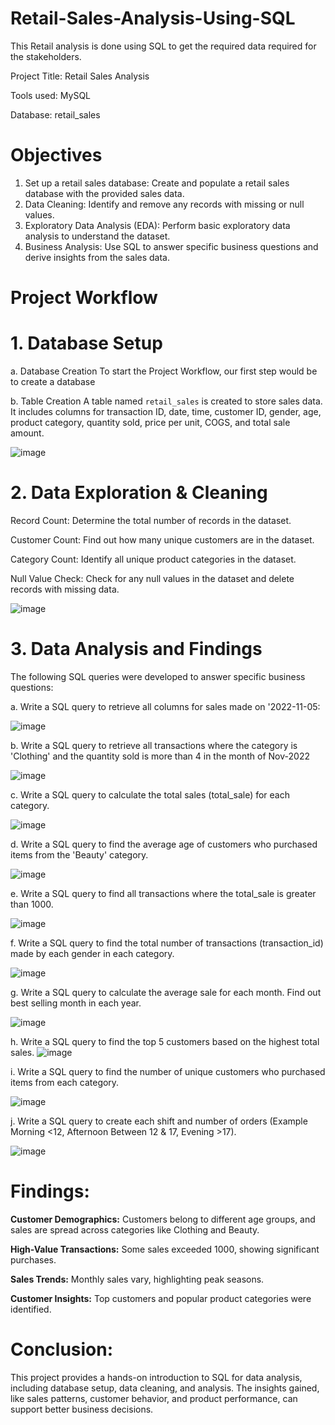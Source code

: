 # Retail-Sales-Analysis-Using-SQL

This Retail analysis is done using SQL to get the required data required for the stakeholders.

Project Title: Retail Sales Analysis 

Tools used: MySQL

Database: retail_sales

# Objectives
1. Set up a retail sales database: Create and populate a retail sales database with the provided sales data.
2. Data Cleaning: Identify and remove any records with missing or null values.
3. Exploratory Data Analysis (EDA): Perform basic exploratory data analysis to understand the dataset.
4. Business Analysis: Use SQL to answer specific business questions and derive insights from the sales data.

# Project Workflow

# 1. Database Setup

a. Database Creation
To start the Project Workflow, our first step would be to create a database

b. Table Creation
A table named `retail_sales` is created to store sales data. It includes columns for transaction ID, date, time, customer ID, gender, age, product category, quantity sold, price per unit, COGS, and total sale amount.

![image](https://github.com/user-attachments/assets/cb6cc0b0-d5a6-4c49-9bcf-ab82c7759ce8)

# 2. Data Exploration & Cleaning

Record Count: Determine the total number of records in the dataset.

Customer Count: Find out how many unique customers are in the dataset.

Category Count: Identify all unique product categories in the dataset.

Null Value Check: Check for any null values in the dataset and delete records with missing data.

![image](https://github.com/user-attachments/assets/b4b136b3-6523-4d54-944f-adbcf9723da7)

# 3. Data Analysis and Findings 

The following SQL queries were developed to answer specific business questions:

a. Write a SQL query to retrieve all columns for sales made on '2022-11-05:

![image](https://github.com/user-attachments/assets/f7b656b2-7b52-4239-bb53-173a38bb6514)


b. Write a SQL query to retrieve all transactions where the category is 'Clothing' and the quantity sold is more than 4 in the month of Nov-2022

![image](https://github.com/user-attachments/assets/3d219618-1c91-4cd8-963f-614be4641f21)


c. Write a SQL query to calculate the total sales (total_sale) for each category.

![image](https://github.com/user-attachments/assets/e099f821-3712-460d-81cf-16a3014e996e)


d. Write a SQL query to find the average age of customers who purchased items from the 'Beauty' category.

![image](https://github.com/user-attachments/assets/4e1ab0f4-405a-4929-baf0-3c7d984aadf8)


e. Write a SQL query to find all transactions where the total_sale is greater than 1000.

![image](https://github.com/user-attachments/assets/1fa9f3bb-6a6f-4572-9dfd-7d9e924c0866)


f. Write a SQL query to find the total number of transactions (transaction_id) made by each gender in each category.

![image](https://github.com/user-attachments/assets/939dbc15-4cc9-455e-9e3f-4833b12c9535)


g. Write a SQL query to calculate the average sale for each month. Find out best selling month in each year.

![image](https://github.com/user-attachments/assets/5fa6cc71-c79c-4434-ad1d-9a4554230796)


h. Write a SQL query to find the top 5 customers based on the highest total sales.
![image](https://github.com/user-attachments/assets/2ebf30ee-7b47-40c3-a576-be281d484d86)


i. Write a SQL query to find the number of unique customers who purchased items from each category.

![image](https://github.com/user-attachments/assets/1d8049d1-203d-441f-9542-0d4fd00142aa)


j. Write a SQL query to create each shift and number of orders (Example Morning <12, Afternoon Between 12 & 17, Evening >17).

![image](https://github.com/user-attachments/assets/a22e67b6-3538-40bb-99e0-13d9ae6a870a)


# Findings: 

**Customer Demographics:** Customers belong to different age groups, and sales are spread across categories like Clothing and Beauty.

**High-Value Transactions:** Some sales exceeded 1000, showing significant purchases.

**Sales Trends:** Monthly sales vary, highlighting peak seasons.
  
**Customer Insights:** Top customers and popular product categories were identified.  


# Conclusion:  

This project provides a hands-on introduction to SQL for data analysis, including database setup, data cleaning, and analysis. The insights gained, like sales patterns, customer behavior, and product performance, can support better business decisions.













